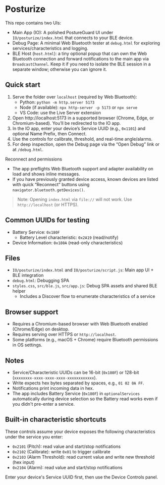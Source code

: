 # Posturize

This repo contains two UIs:

- Main App (IO): A polished PostureGuard UI under `IO/posturize/index.html` that connects to your BLE device.
- Debug Page: A minimal Web Bluetooth tester at `debug.html` for exploring services/characteristics and logging.
- BLE Host (`host.html`): a tiny optional popup that can own the Web Bluetooth connection and forward notifications to the main app via `BroadcastChannel`. Keep it if you need to isolate the BLE session in a separate window; otherwise you can ignore it.

## Quick start

1. Serve the folder over `localhost` (required by Web Bluetooth):
   - Python: `python -m http.server 5173`
   - Node (if available): `npx http-server -p 5173` or `npx serve`
   - VS Code: use the Live Server extension
2. Open http://localhost:5173 in a supported browser (Chrome, Edge, or Chromium-based). You’ll be redirected to the IO app.
3. In the IO app, enter your device’s Service UUID (e.g., `0x1101`) and optional Name Prefix, then Connect.
4. Use the controls for calibrate, threshold, and real-time angle/alarms.
5. For deep inspection, open the Debug page via the “Open Debug” link or at `/debug.html`.

Reconnect and permissions

- The app preflights Web Bluetooth support and adapter availability on load and shows inline messages.
- If you have previously granted device access, known devices are listed with quick “Reconnect” buttons using `navigator.bluetooth.getDevices()`.

> Note: Opening `index.html` via `file://` will not work. Use `http://localhost` (or HTTPS).

## Common UUIDs for testing

- Battery Service: `0x180F`
  - Battery Level characteristic: `0x2A19` (read/notify)
- Device Information: `0x180A` (read-only characteristics)

## Files

- `IO/posturize/index.html` and `IO/posturize/script.js`: Main app UI + BLE integration
- `debug.html`: Debugging SPA
- `styles.css`, `src/ble.js`, `src/app.js`: Debug SPA assets and shared BLE helper
  - Includes a Discover flow to enumerate characteristics of a service

## Browser support

- Requires a Chromium-based browser with Web Bluetooth enabled (Chrome/Edge) on desktop.
- Requires serving over HTTPS or `http://localhost`.
- Some platforms (e.g., macOS + Chrome) require Bluetooth permissions in OS settings.

## Notes

- Service/Characteristic UUIDs can be 16-bit (`0x180F`) or 128-bit (`xxxxxxxx-xxxx-xxxx-xxxx-xxxxxxxxxxxx`).
- Write expects hex bytes separated by spaces, e.g., `01 02 0A FF`.
- Notifications print incoming data in hex.
- The app includes Battery Service (`0x180F`) in `optionalServices` automatically during device selection so the Battery read works even if you didn't pre-enter a service.

## Built-in characteristic shortcuts

These controls assume your device exposes the following characteristics under the service you enter:

- `0x2101` (Pitch): read value and start/stop notifications
- `0x2102` (Calibrate): write `0x01` to trigger calibrate
- `0x2103` (Alarm Threshold): read current value and write new threshold (hex input)
- `0x2104` (Alarm): read value and start/stop notifications

Enter your device's Service UUID first, then use the Device Controls panel.
